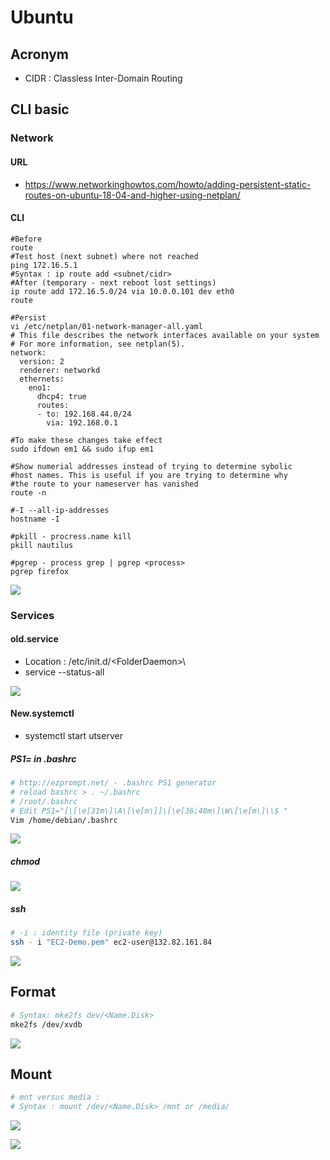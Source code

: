 # Ubuntu

## Acronym
* CIDR :  Classless Inter-Domain Routing

## CLI basic
### Network
#### URL
* https://www.networkinghowtos.com/howto/adding-persistent-static-routes-on-ubuntu-18-04-and-higher-using-netplan/
#### CLI
````Batch
#Before
route
#Test host (next subnet) where not reached
ping 172.16.5.1
#Syntax : ip route add <subnet/cidr>
#After (temporary - next reboot lost settings)
ip route add 172.16.5.0/24 via 10.0.0.101 dev eth0
route
````

````Batch
#Persist
vi /etc/netplan/01-network-manager-all.yaml
# This file describes the network interfaces available on your system
# For more information, see netplan(5).
network:
  version: 2
  renderer: networkd
  ethernets:
    eno1:
      dhcp4: true
      routes:
      - to: 192.168.44.0/24
        via: 192.168.0.1
````

````Bath
#To make these changes take effect
sudo ifdown em1 && sudo ifup em1
````

````Batch
#Show numerial addresses instead of trying to determine sybolic
#host names. This is useful if you are trying to determine why
#the route to your nameserver has vanished
route -n
````

````Batch
#-I --all-ip-addresses
hostname -I
````

````Batch
#pkill - procress.name kill
pkill nautilus
````

````Batch
#pgrep - process grep | pgrep <process>
pgrep firefox
````
[<img src="https://i.imgur.com/GZZcNfl.png">](https://i.imgur.com/GZZcNfl.png)

### Services
#### old.service
* Location : /etc/init.d/\<FolderDaemon>\
* service --status-all

[<img src="https://i.imgur.com/ElAPewg.png">](https://i.imgur.com/ElAPewg.png)

#### New.systemctl
* systemctl start utserver

##### PS1= in .bashrc
````Bash
# http://ezprompt.net/ - .bashrc PS1 generator
# reload bashrc > . ~/.bashrc
# /root/.bashrc
# Edit PS1="[\[\e[31m\]\A\[\e[m\]]\[\e[36;40m\]\W\[\e[m\]\\$ "
Vim /home/debian/.bashrc
````
[<img src="https://i.imgur.com/YKmpCBB.png">](https://i.imgur.com/YKmpCBB.png)

##### chmod
[<img src="https://preview.redd.it/vkxuqbatopk21.png?auto=webp&s=81f97dac1e1ceb5054ee43cbe96ec6fa55215695">](https://preview.redd.it/vkxuqbatopk21.png?auto=webp&s=81f97dac1e1ceb5054ee43cbe96ec6fa55215695)

##### ssh
````Bash
# -i : identity file (private key)
ssh - i "EC2-Demo.pem" ec2-user@132.82.161.84
````
[<img src="https://i.imgur.com/NRH6eC8.png">](https://i.imgur.com/NRH6eC8.png)

## Format
````Bash
# Syntax: mke2fs dev/<Name.Disk>
mke2fs /dev/xvdb
````
[<img src="https://i.imgur.com/yX69lgN.png">](https://i.imgur.com/yX69lgN.png)

## Mount
````Bash
# mnt versus media : 
# Syntax : mount /dev/<Name.Disk> /mnt or /media/
````
[<img src="https://i.imgur.com/RueiJsM.png">](https://i.imgur.com/RueiJsM.png)

[<img src="https://i.imgur.com/hbC5OKp.png">](https://i.imgur.com/hbC5OKp.png)
